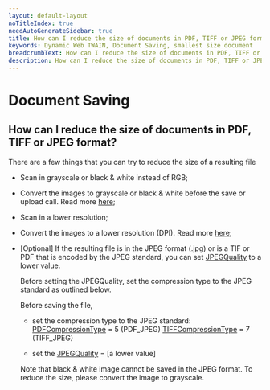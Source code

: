 ```yaml
---
layout: default-layout
noTitleIndex: true
needAutoGenerateSidebar: true
title: How can I reduce the size of documents in PDF, TIFF or JPEG format?
keywords: Dynamic Web TWAIN, Document Saving, smallest size document
breadcrumbText: How can I reduce the size of documents in PDF, TIFF or JPEG format?
description: How can I reduce the size of documents in PDF, TIFF or JPEG format?
---
```


# Document Saving

## How can I reduce the size of documents in PDF, TIFF or JPEG format?

There are a few things that you can try to reduce the size of a resulting file

- Scan in grayscale or black & white instead of RGB;

- Convert the images to grayscale or black & white before the save or upload call. Read more <a href="https://www.dynamsoft.com/web-twain/docs-archive/v17.2.1/indepth/features/edit.html#working-with-pixels-and-bit-depth" target="_blank">here</a>;

- Scan in a lower resolution;

- Convert the images to a lower resolution (DPI). Read more <a href="https://www.dynamsoft.com/web-twain/docs-archive/v17.2.1/indepth/features/edit.html#working-with-pixels-and-bit-depth" target="_blank">here</a>;

- [Optional] If the resulting file is in the JPEG format (.jpg) or is a TIF or PDF that is encoded by the JPEG standard, you can set <a href="https://www.dynamsoft.com/web-twain/docs-archive/v17.2.1/info/api/WebTwain_IO.html#jpegquality" target="_blank">JPEGQuality</a> to a lower value.

    Before setting the JPEGQuality, set the compression type to the JPEG standard as outlined below.

    Before saving the file,

    - set the compression type to the JPEG standard:
  <a href="https://www.dynamsoft.com/web-twain/docs-archive/v17.2.1/info/api/Dynamsoft_Enum.html#dynamsoftdwtenumdwt_pdfcompressiontype" target="_blank">PDFCompressionType</a> = 5 (PDF_JPEG)
  <a href="https://www.dynamsoft.com/web-twain/docs-archive/v17.2.1/info/api/Dynamsoft_Enum.html#dynamsoftdwtenumdwt_tiffcompressiontype" target="_blank">TIFFCompressionType</a> = 7 (TIFF_JPEG)

    - set the <a href="https://www.dynamsoft.com/web-twain/docs-archive/v17.2.1/info/api/WebTwain_IO.html#jpegquality" target="_blank">JPEGQuality</a> = [a lower value]

    Note that black & white image cannot be saved in the JPEG format. To reduce the size, please convert the image to grayscale.
